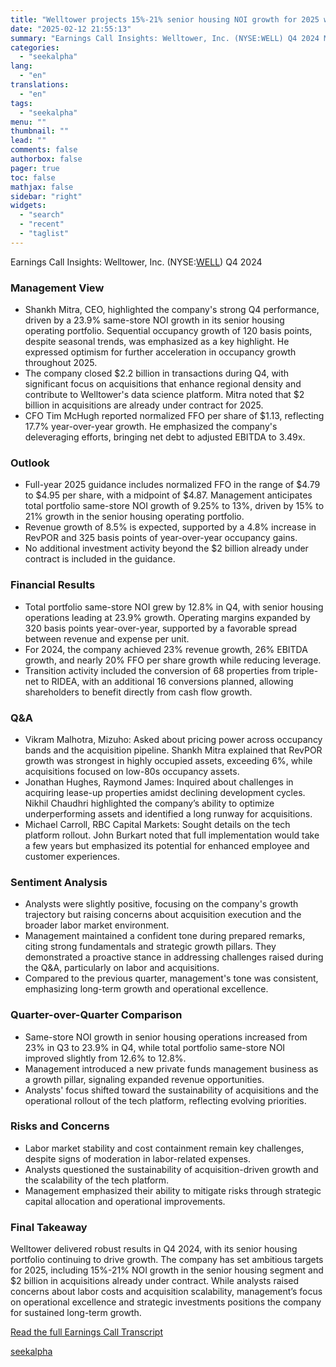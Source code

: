 ```yaml
---
title: "Welltower projects 15%-21% senior housing NOI growth for 2025 with $2B acquisitions underway"
date: "2025-02-12 21:55:13"
summary: "Earnings Call Insights: Welltower, Inc. (NYSE:WELL) Q4 2024 Management View Shankh Mitra, CEO, highlighted the company's strong Q4 performance, driven by a 23.9% same-store NOI growth in its senior housing operating portfolio. Sequential occupancy growth of 120 basis points, despite seasonal trends, was emphasized as a key highlight. He expressed..."
categories:
  - "seekalpha"
lang:
  - "en"
translations:
  - "en"
tags:
  - "seekalpha"
menu: ""
thumbnail: ""
lead: ""
comments: false
authorbox: false
pager: true
toc: false
mathjax: false
sidebar: "right"
widgets:
  - "search"
  - "recent"
  - "taglist"
---
```


Earnings Call Insights: Welltower, Inc. (NYSE:[WELL](https://seekingalpha.com/symbol/WELL "Welltower Inc.")) Q4 2024

### Management View

* Shankh Mitra, CEO, highlighted the company's strong Q4 performance, driven by a 23.9% same-store NOI growth in its senior housing operating portfolio. Sequential occupancy growth of 120 basis points, despite seasonal trends, was emphasized as a key highlight. He expressed optimism for further acceleration in occupancy growth throughout 2025.
* The company closed $2.2 billion in transactions during Q4, with significant focus on acquisitions that enhance regional density and contribute to Welltower's data science platform. Mitra noted that $2 billion in acquisitions are already under contract for 2025.
* CFO Tim McHugh reported normalized FFO per share of $1.13, reflecting 17.7% year-over-year growth. He emphasized the company's deleveraging efforts, bringing net debt to adjusted EBITDA to 3.49x.

### Outlook

* Full-year 2025 guidance includes normalized FFO in the range of $4.79 to $4.95 per share, with a midpoint of $4.87. Management anticipates total portfolio same-store NOI growth of 9.25% to 13%, driven by 15% to 21% growth in the senior housing operating portfolio.
* Revenue growth of 8.5% is expected, supported by a 4.8% increase in RevPOR and 325 basis points of year-over-year occupancy gains.
* No additional investment activity beyond the $2 billion already under contract is included in the guidance.

### Financial Results

* Total portfolio same-store NOI grew by 12.8% in Q4, with senior housing operations leading at 23.9% growth. Operating margins expanded by 320 basis points year-over-year, supported by a favorable spread between revenue and expense per unit.
* For 2024, the company achieved 23% revenue growth, 26% EBITDA growth, and nearly 20% FFO per share growth while reducing leverage.
* Transition activity included the conversion of 68 properties from triple-net to RIDEA, with an additional 16 conversions planned, allowing shareholders to benefit directly from cash flow growth.

### Q&A

* Vikram Malhotra, Mizuho: Asked about pricing power across occupancy bands and the acquisition pipeline. Shankh Mitra explained that RevPOR growth was strongest in highly occupied assets, exceeding 6%, while acquisitions focused on low-80s occupancy assets.
* Jonathan Hughes, Raymond James: Inquired about challenges in acquiring lease-up properties amidst declining development cycles. Nikhil Chaudhri highlighted the company’s ability to optimize underperforming assets and identified a long runway for acquisitions.
* Michael Carroll, RBC Capital Markets: Sought details on the tech platform rollout. John Burkart noted that full implementation would take a few years but emphasized its potential for enhanced employee and customer experiences.

### Sentiment Analysis

* Analysts were slightly positive, focusing on the company's growth trajectory but raising concerns about acquisition execution and the broader labor market environment.
* Management maintained a confident tone during prepared remarks, citing strong fundamentals and strategic growth pillars. They demonstrated a proactive stance in addressing challenges raised during the Q&A, particularly on labor and acquisitions.
* Compared to the previous quarter, management's tone was consistent, emphasizing long-term growth and operational excellence.

### Quarter-over-Quarter Comparison

* Same-store NOI growth in senior housing operations increased from 23% in Q3 to 23.9% in Q4, while total portfolio same-store NOI improved slightly from 12.6% to 12.8%.
* Management introduced a new private funds management business as a growth pillar, signaling expanded revenue opportunities.
* Analysts' focus shifted toward the sustainability of acquisitions and the operational rollout of the tech platform, reflecting evolving priorities.

### Risks and Concerns

* Labor market stability and cost containment remain key challenges, despite signs of moderation in labor-related expenses.
* Analysts questioned the sustainability of acquisition-driven growth and the scalability of the tech platform.
* Management emphasized their ability to mitigate risks through strategic capital allocation and operational improvements.

### Final Takeaway

Welltower delivered robust results in Q4 2024, with its senior housing portfolio continuing to drive growth. The company has set ambitious targets for 2025, including 15%-21% NOI growth in the senior housing segment and $2 billion in acquisitions already under contract. While analysts raised concerns about labor costs and acquisition scalability, management’s focus on operational excellence and strategic investments positions the company for sustained long-term growth.

[Read the full Earnings Call Transcript](https://seekingalpha.com/symbol/WELL/earnings/transcripts)

[seekalpha](https://seekingalpha.com/news/4407113-welltower-projects-15-percentminus-21-percent-senior-housing-noi-growth-for-2025-with-2b)
